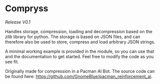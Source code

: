 # Compryss
_Release V0.1_

Handles storage, compression, loading and decompression based on the _zlib_ library for python.
The storage is based on JSON files, and can therefore also be used to store, compress and load arbitrary JSON strings.

A minimal working example is provided in the module, so you can use that and the documentation to get started.
Feel free to modify the code as you see fit. 

Originally made for compression in a Pacman AI Bot. 
The source code can be found here: https://github.com/GnomeBlue/pacman_reinforcement_ai. 